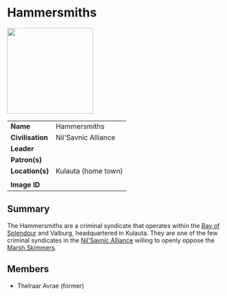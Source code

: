 # Hammersmiths

<img src="https://raw.githubusercontent.com/jesskelsall/astarus-images/main/symbols/imageid.png" height="200" />

|||
| --- | --- |
| **Name** | Hammersmiths | organisation.4
| **Civilisation** | Nil'Savnic Alliance |
| **Leader** | |
| **Patron(s)** | |
| **Location(s)** | Kulauta (home town) |
|||
| **Image ID** | |

## Summary

The Hammersmiths are a criminal syndicate that operates within the [Bay of Splendour](../civilisations/nilsavnic-alliance/states/bay-of-splendour.md) and Valburg, headquartered in Kulauta. They are one of the few criminal syndicates in the [Nil'Savnic Alliance](../civilisations/nilsavnic-alliance/nilsavnic-alliance.md) willing to openly oppose the [Marsh Skimmers](marsh-skimmers.md).

## Members

- Thelraar Avrae (former)
